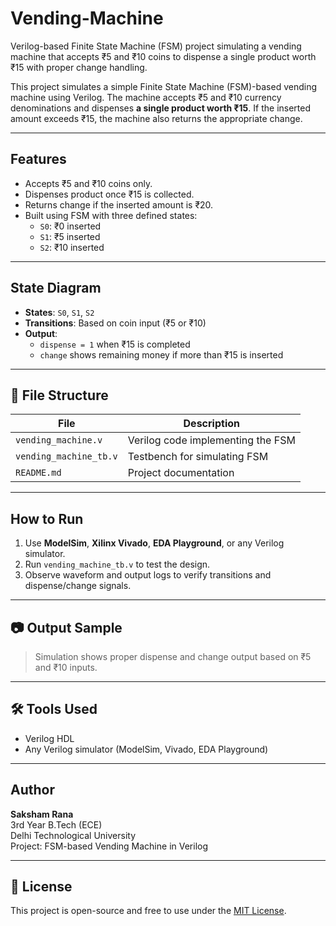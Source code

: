 # Vending-Machine
Verilog-based Finite State Machine (FSM) project simulating a vending machine that accepts ₹5 and ₹10 coins to dispense a single product worth ₹15 with proper change handling.


This project simulates a simple Finite State Machine (FSM)-based vending machine using Verilog. The machine accepts ₹5 and ₹10 currency denominations and dispenses **a single product worth ₹15**. If the inserted amount exceeds ₹15, the machine also returns the appropriate change.

---

##  Features

- Accepts ₹5 and ₹10 coins only.
- Dispenses product once ₹15 is collected.
- Returns change if the inserted amount is ₹20.
- Built using FSM with three defined states:
  - `S0`: ₹0 inserted
  - `S1`: ₹5 inserted
  - `S2`: ₹10 inserted

---

##  State Diagram

- **States**: `S0`, `S1`, `S2`
- **Transitions**: Based on coin input (₹5 or ₹10)
- **Output**:
  - `dispense = 1` when ₹15 is completed
  - `change` shows remaining money if more than ₹15 is inserted

---

## 📁 File Structure

| File | Description |
|------|-------------|
| `vending_machine.v` | Verilog code implementing the FSM |
| `vending_machine_tb.v` | Testbench for simulating FSM |
| `README.md` | Project documentation |

---

##  How to Run

1. Use **ModelSim**, **Xilinx Vivado**, **EDA Playground**, or any Verilog simulator.
2. Run `vending_machine_tb.v` to test the design.
3. Observe waveform and output logs to verify transitions and dispense/change signals.

---

## 📷 Output Sample

> Simulation shows proper dispense and change output based on ₹5 and ₹10 inputs.

---

## 🛠️ Tools Used

- Verilog HDL
- Any Verilog simulator (ModelSim, Vivado, EDA Playground)

---

##  Author

**Saksham Rana**  
3rd Year B.Tech (ECE)  
Delhi Technological University  
Project: FSM-based Vending Machine in Verilog

---

## 📝 License

This project is open-source and free to use under the [MIT License](LICENSE).
